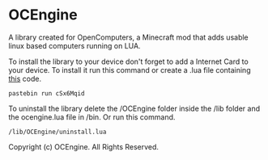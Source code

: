 # OCEngine
A library created for OpenComputers, a Minecraft mod that adds usable linux based computers running on LUA.

To install the library to your device don't forget to add a Internet Card to your device. To install it run this command or create a .lua file containing [this](https://pastebin.com/cSx6Mqid) code.
```
pastebin run cSx6Mqid
```

To uninstall the library delete the /OCEngine folder inside the /lib folder and the ocengine.lua file in /bin. Or run this command.
```
/lib/OCEngine/uninstall.lua
```

Copyright (c) OCEngine. All Rights Reserved.
